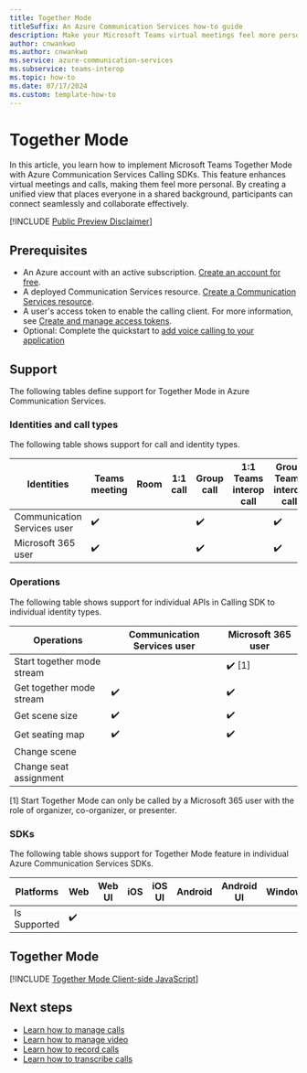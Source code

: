```yaml
---
title: Together Mode
titleSuffix: An Azure Communication Services how-to guide
description: Make your Microsoft Teams virtual meetings feel more personal with Teams together mode.
author: cnwankwo
ms.author: cnwankwo
ms.service: azure-communication-services
ms.subservice: teams-interop
ms.topic: how-to 
ms.date: 07/17/2024
ms.custom: template-how-to
---
```



# Together Mode
In this article, you learn how to implement Microsoft Teams Together Mode with Azure Communication Services Calling SDKs. This feature enhances virtual meetings and calls, making them feel more personal. By creating a unified view that places everyone in a shared background, participants can connect seamlessly and collaborate effectively.

[!INCLUDE [Public Preview Disclaimer](../../includes/public-preview-include-document.md)]

## Prerequisites

- An Azure account with an active subscription. [Create an account for free](https://azure.microsoft.com/free/?WT.mc_id=A261C142F). 
- A deployed Communication Services resource. [Create a Communication Services resource](../../quickstarts/create-communication-resource.md).
- A user's access token to enable the calling client. For more information, see [Create and manage access tokens](../../quickstarts/identity/access-tokens.md).
- Optional: Complete the quickstart to [add voice calling to your application](../../quickstarts/voice-video-calling/getting-started-with-calling.md)

## Support
The following tables define support for Together Mode in Azure Communication Services.

### Identities and call types
The following table shows support for call and identity types. 

|Identities                                         | Teams meeting | Room | 1:1 call | Group call | 1:1 Teams interop call | Group Teams interop call |
|--------------------------------------|---------------|------|----------|------------|------------------------|--------------------------|
|Communication Services user	| ✔️	          |      |          |     ✔️       |	                      |	 ✔️                        |
|Microsoft 365 user	                        | ✔️	          |      |          |       ✔️     |                        |        ✔️                  |

### Operations
The following table shows support for individual APIs in Calling SDK to individual identity types. 

|Operations                   | Communication Services user | Microsoft 365 user |
|-----------------------------|------------------------------|-------------------|
| Start together mode stream |  | ✔️ [1] |
| Get together mode stream | ✔️ | ✔️ |
| Get scene size |  ✔️ | ✔️ | 
| Get seating map |  ✔️ | ✔️ | 
| Change scene | | |
| Change seat assignment | | |

[1] Start Together Mode can only be called by a Microsoft 365 user with the role of organizer, co-organizer, or presenter.
 
### SDKs
The following table shows support for Together Mode feature in individual Azure Communication Services SDKs.

|  Platforms     | Web | Web UI | iOS | iOS UI | Android | Android UI | Windows |
|---------------|-----|--------|--------|--------|----------|--------|---------|
|Is Supported | ✔️  |        |        |        |          |        |         |

## Together Mode

[!INCLUDE [Together Mode Client-side JavaScript](./includes/together-mode/together-mode-web.md)]


## Next steps
- [Learn how to manage calls](./manage-calls.md)
- [Learn how to manage video](./manage-video.md)
- [Learn how to record calls](./record-calls.md)
- [Learn how to transcribe calls](./call-transcription.md)